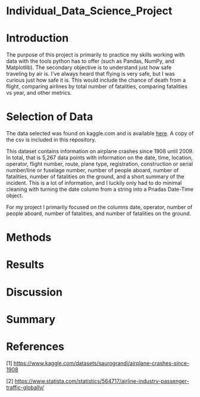 # Individual_Data_Science_Project

# Introduction

The purpose of this project is primarily to practice my skills working with data with the tools python has to offer (such as Pandas, NumPy, and Matplotlib). The secondary objective is to understand just how safe traveling by air is. I've always heard that flying is very safe, but I was curious just how safe it is. This would include the chance of death from a flight, comparing airlines by total number of fatalities, comparing fatalities vs year, and other metrics.

# Selection of Data

The data selected was found on kaggle.com and is available [here](https://www.kaggle.com/datasets/saurograndi/airplane-crashes-since-1908). A copy of the csv is included in this repository.

This dataset contains information on airplane crashes since 1908 until 2009. In total, that is 5,267 data points with information on the date, time, location, operator, flight number, route, plane type, registration, construction or serial number/line or fuselage number, number of people aboard, number of fatalities, number of fatalities on the ground, and a short summary of the incident. This is a lot of information, and I luckily only had to do minimal cleaning with turning the date column from a string into a Pnadas Date-Time object.

For my project I primarily focused on the columns date, operator, number of people aboard, number of fatalities, and number of fatalities on the ground.

# Methods

# Results

# Discussion

# Summary

# References

[1] https://www.kaggle.com/datasets/saurograndi/airplane-crashes-since-1908

[2] https://www.statista.com/statistics/564717/airline-industry-passenger-traffic-globally/
